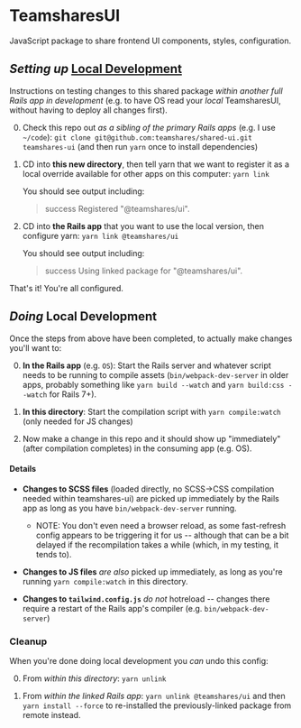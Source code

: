 # TeamsharesUI

JavaScript package to share frontend UI components, styles, configuration.

## _Setting up_ [Local Development](https://classic.yarnpkg.com/en/docs/cli/link)

Instructions on testing changes to this shared package _within another full Rails app in development_ (e.g. to have OS read your _local_ TeamsharesUI, without having to deploy all changes first).

0. Check this repo out _as a sibling of the primary Rails apps_ (e.g. I use `~/code`): `git clone git@github.com:teamshares/shared-ui.git teamshares-ui` (and then run `yarn` once to install dependencies)

1. CD into **this new directory**, then tell yarn that we want to register it as a local override available for other apps on this computer: `yarn link`

    You should see output including:
    > success Registered "@teamshares/ui".

2. CD into **the Rails app** that you want to use the local version, then configure yarn: `yarn link @teamshares/ui`

    You should see output including:
    > success Using linked package for "@teamshares/ui".

That's it! You're all configured.

## _Doing_ Local Development

Once the steps from above have been completed, to actually make changes you'll want to:

0. **In the Rails app** (e.g. `OS`): Start the Rails server and whatever script needs to be running to compile assets (`bin/webpack-dev-server` in older apps, probably something like `yarn build --watch` and `yarn build:css --watch` for Rails 7+).

1. **In this directory**: Start the compilation script with `yarn compile:watch` (only needed for JS changes)

2. Now make a change in this repo and it should show up "immediately" (after compilation completes) in the consuming app (e.g. OS).

#### Details

* **Changes to SCSS files** (loaded directly, no SCSS->CSS compilation needed within teamshares-ui) are picked up immediately by the Rails app as long as you have `bin/webpack-dev-server` running.

    * NOTE: You don't even need a browser reload, as some fast-refresh config appears to be triggering it for us -- although that can be a bit delayed if the recompilation takes a while (which, in my testing, it tends to).


* **Changes to JS files** _are also_ picked up immediately, as long as you're running `yarn compile:watch` in this directory.

* **Changes to `tailwind.config.js`** _do not_ hotreload -- changes there require a restart of the Rails app's compiler (e.g. `bin/webpack-dev-server`)

### Cleanup

When you're done doing local development you _can_ undo this config:

0. From _within this directory_: `yarn unlink`

1. From _within the linked Rails app_: `yarn unlink @teamshares/ui` and then `yarn install --force` to re-installed the previously-linked package from remote instead.
